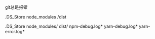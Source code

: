 git总是报错

.DS_Store
node_modules
/dist


.DS_Store
node_modules/
dist/
npm-debug.log*
yarn-debug.log*
yarn-error.log*